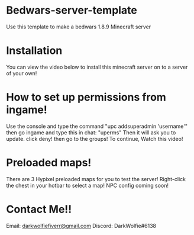 # Bedwars-server-template
 Use this template to make a bedwars 1.8.9 Minecraft server


 # Installation
 You can view the video below to install this minecraft server on to a server of your own!





 # How to set up permissions from ingame!
 Use the console and type the command "upc addsuperadmin 'username'"
then go ingame and type this in chat: "uperms" 
Then it will ask you to update. click deny! then go to the groups!
To continue, Watch this video!




# Preloaded maps!
There are 3 Hypixel preloaded maps for you to test the server! 
Right-click the chest in your hotbar to select a map!
NPC config coming soon!



# Contact Me!!
Email: darkwolfiefiverr@gmail.com
Discord: DarkWolfie#6138

 